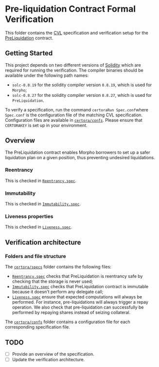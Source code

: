 # Pre-liquidation Contract Formal Verification

This folder contains the [CVL](https://docs.certora.com/en/latest/docs/cvl/index.html) specification and verification setup for the [PreLiquidation](../src/PreLiquidation.sol) contract.

## Getting Started

This project depends on two different versions of [Solidity](https://soliditylang.org/) which are required for running the verification.
The compiler binaries should be available under the following path names:

- `solc-0.8.19` for the solidity compiler version `0.8.19`, which is used for `Morpho`;
- `solc-0.8.27` for the solidity compiler version `0.8.27`, which is used for `PreLiquidation`.

To verify a specification, run the command `certoraRun Spec.conf`where `Spec.conf` is the configuration file of the matching CVL specification.
Configuration files are available in [`certora/confs`](confs).
Please ensure that `CERTORAKEY` is set up in your environment.

## Overview

The PreLiquidation contract enables Morpho borrowers to set up a safer liquidation plan on a given position, thus preventing undesired liquidations.

### Reentrancy

This is checked in [`Reentrancy.spec`](specs/Reentrancy.spec).

### Immutability

This is checked in [`Immutability.spec`](specs/Immutability.spec).

### Liveness properties

This is checked in [`Liveness.spec`](specs/Liveness.spec).

## Verification architecture

### Folders and file structure

The [`certora/specs`](specs) folder contains the following files:

- [`Reentrancy.spec`](specs/Reentrancy.spec) checks that PreLiquidation is reentrancy safe by checking that the storage is never used;
- [`Immutability.spec`](specs/Immutability.spec) checks that PreLiquidation contract is immutable because it doesn't perform any delegate call;
- [`Liveness.spec`](specs/Liveness.spec) ensure that expected computations will always be performed.
For instance, pre-liquidations will always trigger a repay operation.
We also check that pre-liquidation can successfully be performed by repaying shares instead of seizing collateral.

The [`certora/confs`](confs) folder contains a configuration file for each corresponding specification file.

## TODO

- [ ] Provide an overview of the specification.
- [ ] Update the verification architecture.
